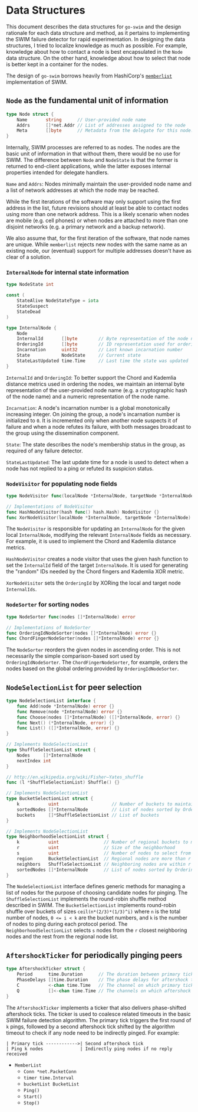 # Data Structures

This document describes the data structures for `go-swim` and the design rationale for each data structure and method, as it pertains to implementing the SWIM failure detector for rapid experimentation. In designing the data structures, I tried to localize knowledge as much as possible. For example, knowledge about how to contact a node is best encapsulated in the `Node` data structure. On the other hand, knowledge about how to select that node is better kept in a container for the nodes.

The design of `go-swim` borrows heavily from HashiCorp's [`memberlist`][memberlist] implementation of SWIM.


## `Node` as the fundamental unit of information

```go
type Node struct {
    Name       string      // User-provided node name
    Addrs      []*net.Addr // List of addresses assigned to the node
    Meta       []byte      // Metadata from the delegate for this node.
}
```

Internally, SWIM processes are referred to as nodes. The nodes are the basic unit of information in that without them, there would be no use for SWIM. The difference between `Node` and `NodeState` is that the former is returned to end-client applications, while the latter exposes internal properties intended for delegate handlers.

`Name` and `Addrs`: Nodes minimally maintain the user-provided node name and a list of network addresses at which the node may be reached.

While the first iterations of the software may only support using the first address in the list, future revisions should at least be able to contact nodes using more than one network address. This is a likely scenario when nodes are mobile (e.g. cell phones) or when nodes are attached to more than one disjoint networks (e.g. a primary network and a backup network).

We also assume that, for the first iteration of the software, that node names are unique. While `memberlist` rejects new nodes with the same name as an existing node, our (eventual) support for multiple addresses doesn't have as clear of a solution.


### `InternalNode` for internal state information

```go
type NodeState int

const (
    StateAlive NodeStateType = iota
    StateSuspect
    StateDead
)

type InternalNode {
    Node
    InternalId       []byte        // Byte representation of the node name
    OrderingId       []byte        // ID representation used for ordering nodes
    Incarnation      uint32        // Last known incarnation number
    State            NodeState     // Current state
    StateLastUpdated time.Time     // Last time the state was updated
}
```

`InternalId` and `OrderingId`: To better support the Chord and Kademlia distance metrics used in ordering the nodes, we maintain an internal byte representation of the user-provided node name (e.g. a cryptographic hash of the node name) and a numeric representation of the node name.

`Incarnation`: A node's incarnation number is a global monotonically increasing integer. On joining the group, a node's incarnation number is initialized to `0`. It is incremented only when another node suspects it of failure and when a node refutes its failure, with both messages broadcast to the group using the dissemination component.

`State`: The state describes the node's membership status in the group, as required of any failure detector.

`StateLastUpdated`: The last update time for a node is used to detect when a node has not replied to a ping or refuted its suspicion status.


### `NodeVisitor` for populating node fields

```go
type NodeVisitor func(localNode *InternalNode, targetNode *InternalNode) (*InternalNode, error)

// Implementations of NodeVisitor
func HashNodeVisitor(hash func() hash.Hash) NodeVisitor {}
func XorNodeVisitor(localNode *InternalNode, targetNode *InternalNode) (*InternalNode, error) {}
```

The `NodeVisitor` is responsible for updating an `InternalNode` for the given local `InternalNode`, modifying the relevant `InternalNode` fields as necessary. For example, it is used to implement the Chord and Kademlia distance metrics.

`HashNodeVisitor` creates a node visitor that uses the given hash function to set the `InternalId` field of the target `InternalNode`. It is used for generating the "random" IDs needed by the Chord fingers and Kademlia XOR metric.

`XorNodeVisitor` sets the `OrderingId` by XORing the local and target node `InternalIds`.


### `NodeSorter` for sorting nodes

```go
type NodeSorter func(nodes []*InternalNode) error

// Implementations of NodeSorter
func OrderingIdNodeSorter(nodes []*InternalNode) error {}
func ChordFingerNodeSorter(nodes []*InternalNode) error {}
```

The `NodeSorter` reorders the given nodes in ascending order. This is not necessarily the simple comparison-based sort used by `OrderingIdNodeSorter`. The `ChordFingerNodeSorter`, for example, orders the nodes based on the global ordering provided by `OrderingIdNodeSorter`.


## `NodeSelectionList` for peer selection

```go
type NodeSelectionList interface {
    func Add(node *InternalNode) error {}
    func Remove(node *InternalNode) error {}
    func Choose(nodes []*InternalNode) ([]*InternalNode, error) {}
    func Next() (*InternalNode, error) {}
    func List() ([]*InternalNode, error) {}
}

// Implements NodeSelectionList
type ShuffleSelectionList struct {
    Nodes     []*InternalNode
    nextIndex int
}

// http://en.wikipedia.org/wiki/Fisher–Yates_shuffle
func (l *ShuffleSelectionList) Shuffle() {}

// Implements NodeSelectionList
type BucketSelectionList struct {
    k           uint                    // Number of buckets to maintain
    sortedNodes []*InternalNode         // List of nodes sorted by OrderingId
    buckets     []*ShuffleSelectionList // List of buckets
}

// Implements NodeSelectionList
type NeighborhoodSelectionList struct {
    k           uint                 // Number of regional buckets to maintain
    r           uint                 // Size of the neighborhood
    s           uint                 // Number of nodes to select from the neighborhood
    region      BucketSelectionList  // Regional nodes are more than r nodes away
    neighbors   ShuffleSelectionList // Neighboring nodes are within r nodes distance
    sortedNodes []*InternalNode      // List of nodes sorted by OrderingId
}
```

The `NodeSelectionList` interface defines generic methods for managing a list of nodes for the purpose of choosing candidate nodes for pinging. The `ShuffleSelectionList` implements the round-robin shuffle method described in SWIM. The `BucketSelectionList` implements round-robin shuffle over buckets of sizes `ceil(n*(2/3)*(1/3)^i)` where `n` is the total number of nodes, `0 <= i < k` are the bucket numbers, and `k` is the number of nodes to ping during each protocol period. The `NeighborhoodSelectionList` selects `s` nodes from the `r` closest neighboring nodes and the rest from the regional node list.


## `AftershockTicker` for periodically pinging peers

```go
type AftershockTicker struct {
    Period      time.Duration      // The duration between primary ticks
    PhaseDelays []time.Duration    // The phase delays for aftershock ticks
    C           <-chan time.Time   // The channel on which primary ticks are delivered
    Q           []<-chan time.Time // The channels on which aftershock ticks are delivered
}
```

The `AftershockTicker` implements a ticker that also delivers phase-shifted aftershock ticks. The ticker is used to coalesce related timeouts in the basic SWIM failure detection algorithm. The primary tick triggers the first round of `k` pings, followed by a second aftershock tick shifted by the algorithm timeout to check if any node need to be indirectly pinged. For example:

```
| Primary tick ------------>| Second aftershock tick
| Ping k nodes              | Indirectly ping nodes if no reply received
```


- `MemberList`
    + `Conn *net.PacketConn`
    + `timer time.Interval`
    + `bucketList BucketList`
    + `Ping()`
    + `Start()`
    + `Stop()`


[memberlist]: https://github.com/hashicorp/memberlist

